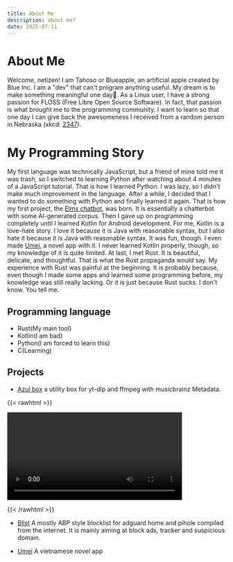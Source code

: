 ```yaml
---
title: About Me
description: about me?
date: 2025-07-11
---
```

# About Me

Welcome, netizen! I am Tahoso or Blueapple, an artificial apple created by Blue Inc. I am a "dev" that can't program anything useful. My dream is to make something meaningful one day🙂. As a Linux user, I have a strong passion for FLOSS (Free Libre Open Source Software). In fact, that passion is what brought me to the programming community. I want to learn so that one day I can give back the awesomeness I received from a random person in Nebraska (xkcd: [2347](https://xkcd.com/2347/)).

# My Programming Story

My first language was technically JavaScript, but a friend of mine told me it was trash, so I switched to learning Python after watching about 4 minutes of a JavaScript tutorial. That is how I learned Python. I was lazy, so I didn't make much improvement in the language. After a while, I decided that I wanted to do something with Python and finally learned it again. That is how my first project, the [Elms chatbot](https://github.com/musdx/Elms_Project), was born. It is essentially a chatterbot with some AI-generated corpus. Then I gave up on programming completely until I learned Kotlin for Android development. For me, Kotlin is a love-hate story. I love it because it is Java with reasonable syntax, but I also hate it because it is Java with reasonable syntax. It was fun, though. I even made [Umei](https://github.com/musdx/Umei), a novel app with it. I never learned Kotlin properly, though, so my knowledge of it is quite limited. At last, I met Rust. It is beautiful, delicate, and thoughtful. That is what the Rust propaganda would say. My experience with Rust was painful at the beginning. It is probably because, even though I made some apps and learned some programming before, my knowledge was still really lacking. Or it is just because Rust sucks. I don't know. You tell me.

## Programming language

- Rust(My main tool)
- Kotlin(I am bad)
- Python(I am forced to learn this)
- C(Learning)

## Projects

- [Azul box](https://github.com/Tahosol/azul-box) a utility box for yt-dlp and ffmpeg with musicbrainz Metadata.

{{< rawhtml >}}

<video width=80% controls>
    <source src="https://github.com/user-attachments/assets/07a4689a-24ee-4fa1-ae87-0c99072d7fdd" type="video/webm">
    Your browser does not support the video tag.
</video>

{{< /rawhtml >}}
- [Blist](https://github.com/Tahosol/blist) A mostly ABP style blocklist for adguard home and pihole compiled from the internet. It is mainly aiming at block ads, tracker and suspicious domain.

- [Umei](https://github.com/Tahosol/Umei) A vietnamese novel app
